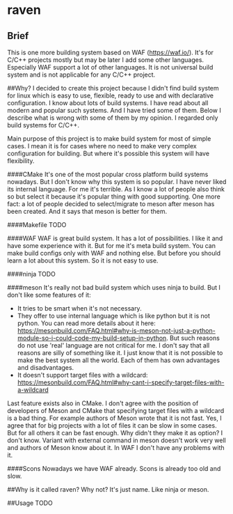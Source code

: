 # raven

## Brief
This is one more building system based on WAF (https://waf.io/). It's for C/C++ projects mostly but may be later I add some other languages. Especially WAF support a lot of other languages. It is not universal build system and is not applicable for any C/C++ project.

##Why?
I decided to create this project because I didn't find build system for linux which is easy to use, flexible, ready to use and with declarative configuration. I know about lots of build systems. I have read about all modern and popular such systems. And I have tried some of them. Below I describe what is wrong with some of them by my opinion. I regarded only build systems for C/C++.

Main purpose of this project is to make build system for most of simple cases. I mean it is for cases where no need to make very complex configuration for building. But where it's possible this system will have flexibility.

####CMake
It's one of the most popular cross platform build systems nowadays. But I don't know why this system is so popular. I have never liked its internal language. For me it's terrible. As I know a lot of people also think so but select it because it's popular thing with good supporting. One more fact: a lot of people decided to select/migrate to meson after meson has been created. And it says that meson is better for them.

####Makefile
TODO

####WAF
WAF is great build system. It has a lot of possibilities. I like it and have some experience with it. But for me it's meta build system. You can make build configs only with WAF and nothing else. But before you should learn a lot about this system. So it is not easy to use.

####ninja
TODO

####meson
It's really not bad build system which uses ninja to build. But I don't like some features of it:

- It tries to be smart when it's not necessary.
- They offer to use internal language which is like python but it is not python. You can read more details about it here: https://mesonbuild.com/FAQ.html#why-is-meson-not-just-a-python-module-so-i-could-code-my-build-setup-in-python. But such reasons do not use 'real' language are not critical for me. I don't say that all reasons are silly of something like it. I just know that it is not possible to make the best system all the world. Each of them has own advantages and disadvantages.
- It doesn't support target files with a wildcard: https://mesonbuild.com/FAQ.html#why-cant-i-specify-target-files-with-a-wildcard

Last feature exists also in CMake. I don't agree with the position of developers of Meson and CMake that specifying target files with a wildcard is a bad thing. For example authors of Meson wrote that it is not fast. Yes, I agree that for big projects with a lot of files it can be slow in some cases. But for all others it can be fast enough. Why didn't they make it as option? I don't know. Variant with external command in meson doesn't work very well and authors of Meson know about it. In WAF I don't have any problems with it.

####Scons
Nowadays we have WAF already. Scons is already too old and slow.

##Why is it called raven?
Why not? It's just name. Like ninja or meson.

##Usage
TODO
